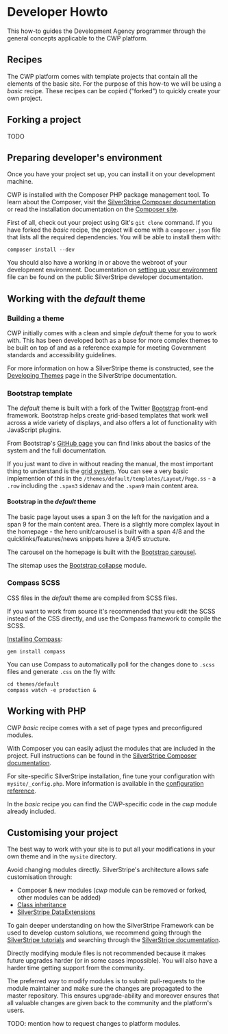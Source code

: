 # Developer Howto

This how-to guides the Development Agency programmer through the general concepts applicable to the CWP platform.

## Recipes

The CWP platform comes with template projects that contain all the elements of the basic site. For the purpose of this
how-to we will be using a *basic* recipe. These recipes can be copied ("forked") to quickly create your own project.

## Forking a project

TODO

## Preparing developer's environment

Once you have your project set up, you can install it on your development machine.

CWP is installed with the Composer PHP package management tool. To learn about the Composer, visit the
[SilverStripe Composer documentation](http://doc.silverstripe.org/framework/en/installation/composer) or read the
installation documentation on the [Composer site](http://getcomposer.org/doc/00-intro.md).

First of all, check out your project using Git's `git clone` command. If you have forked the *basic* recipe, the project
will come with a `composer.json` file that lists all the required dependencies. You will be able to install them with:

	composer install --dev

You should also have a working in or above the webroot of your development environment. Documentation on [setting up
your environment](http://doc.silverstripe.org/framework/en/topics/environment-management) file can be found on the
public SilverStripe developer documentation.

## Working with the *default* theme

### Building a theme

CWP initially comes with a clean and simple *default* theme for you to work with. This has been developed both as a base
for more complex themes to be built on top of and as a reference example for meeting Government standards and
accessibility guidelines.

For more information on how a SilverStripe theme is constructed, see the [Developing
Themes](http://doc.silverstripe.org/framework/en/topics/theme-development) page in the SilverStripe documentation.

### Bootstrap template

The *default* theme is built with a fork of the Twitter [Bootstrap](http://twitter.github.com/bootstrap/) front-end
framework.  Bootstrap helps create grid-based templates that work well across a wide variety of displays, and also
offers a lot of functionality with JavaScript plugins.

From Bootstrap's [GitHub page](http://twitter.github.com/bootstrap/) you can find links about the basics of the system
and the full documentation.

If you just want to dive in without reading the manual, the most important thing to understand is the [grid
system](http://twitter.github.com/bootstrap/scaffolding.html#gridSystem). You can see a very basic implemention of this
in the `/themes/default/templates/Layout/Page.ss` - a `.row` including the `.span3` sidenav and the `.span9` main
content area.

#### Bootstrap in the *default* theme

The basic page layout uses a span 3 on the left for the navigation and a span 9 for the main content area. There is a
slightly more complex layout in the homepage - the hero unit/carousel is built with a span 4/8 and the
quicklinks/features/news snippets have a 3/4/5 structure.

The carousel on the homepage is built with the
[Bootstrap carousel](http://twitter.github.com/bootstrap/javascript.html#carousel).

The sitemap uses the [Bootstrap collapse](http://twitter.github.com/bootstrap/javascript.html#collapse) module.

### Compass SCSS

CSS files in the *default* theme are compiled from SCSS files.

If you want to work from source it's recommended that you edit the SCSS instead of the CSS directly, and use the Compass
framework to compile the SCSS.

[Installing Compass](http://compass-style.org/install/):

	gem install compass

You can use Compass to automatically poll for the changes done to `.scss` files and generate `.css` on the fly with:

	cd themes/default
	compass watch -e production &

## Working with PHP

CWP *basic* recipe comes with a set of page types and preconfigured modules. 

With Composer you can easily adjust the modules that are included in the project. Full instructions can be found in the
[SilverStripe Composer documentation](http://doc.silverstripe.org/framework/en/installation/composer#advanced-usage).

For site-specific SilverStripe installation, fine tune your configuration with `mysite/_config.php`. More information is
available in the [configuration reference](http://doc.silverstripe.org/framework/en/topics/configuration).

In the *basic* recipe you can find the CWP-specific code in the *cwp* module already included.

## Customising your project

The best way to work with your site is to put all your modifications in your own theme and in the `mysite` directory.

Avoid changing modules directly. SilverStripe's architecture allows safe customisation through:

* Composer & new modules (*cwp* module can be removed or forked, other modules can be added)
* [Class inheritance](http://doc.silverstripe.org/framework/en/tutorials/2-extending-a-basic-site)
* [SilverStripe DataExtensions](http://doc.silverstripe.org/framework/en/reference/dataextension)

To gain deeper understanding on how the SilverStripe Framework can be used to develop custom solutions, we recommend
going through the [SilverStripe tutorials](http://doc.silverstripe.org/framework/en/3.1/tutorials) and searching through
the [SilverStripe documentation](http://doc.silverstripe.org/framework/en/3.1/).

Directly modifying module files is not recommended because it makes future upgrades harder (or in some cases impossible).
You will also have a harder time getting support from the community. 

The preferred way to modify modules is to submit pull-requests to the module maintainer and make sure the changes are
propagated to the master repository. This ensures upgrade-ability and moreover ensures that all valuable changes are
given back to the community and the platform's users.

TODO: mention how to request changes to platform modules.
